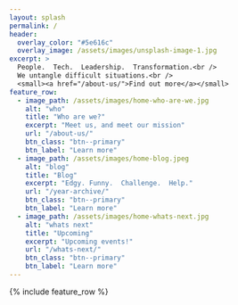 ```yaml
---
layout: splash
permalink: /
header:
  overlay_color: "#5e616c"
  overlay_image: /assets/images/unsplash-image-1.jpg
excerpt: >
  People.  Tech.  Leadership.  Transformation.<br />
  We untangle difficult situations.<br />
  <small><a href="/about-us/">Find out more</a></small>
feature_row:
  - image_path: /assets/images/home-who-are-we.jpg
    alt: "who"
    title: "Who are we?"
    excerpt: "Meet us, and meet our mission"
    url: "/about-us/"
    btn_class: "btn--primary"
    btn_label: "Learn more"
  - image_path: /assets/images/home-blog.jpeg
    alt: "blog"
    title: "Blog"
    excerpt: "Edgy. Funny.  Challenge.  Help."
    url: "/year-archive/"
    btn_class: "btn--primary"
    btn_label: "Learn more"
  - image_path: /assets/images/home-whats-next.jpg
    alt: "whats next"
    title: "Upcoming"
    excerpt: "Upcoming events!"
    url: "/whats-next/"
    btn_class: "btn--primary"
    btn_label: "Learn more"      
---
```


{% include feature_row %}